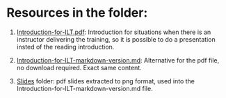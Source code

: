 # Resources in the folder:

1. [Introduction-for-ILT.pdf](Introduction-for-ILT.pdf): Introduction for situations when there is an instructor delivering the training, so it is possible to do a presentation insted of the reading introduction.

2. [Introduction-for-ILT-markdown-version.md](Introduction-for-ILT-markdown-version.md): Alternative for the pdf file, no download required. Exact same content.

3. [Slides](slides/slides.md) folder: pdf slides extracted to png format, used into the Introduction-for-ILT-markdown-version.md file.